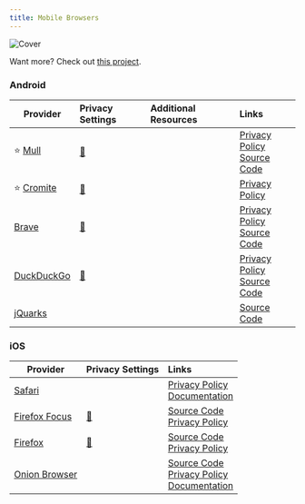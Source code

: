 ```yaml
---
title: Mobile Browsers
---
```


![Cover](/assets/covers/mobile-browsers.png)

Want more? Check out [this project](https://github.com/Tobi823/ffupdater).

### Android

| Provider | Privacy Settings | Additional Resources | Links |
| --- | :-- | :-- | :-- |
| :star: [Mull](https://divestos.org/pages/our_apps#mull) | <a href="/privacy-settings/software/firefox/mobile">:link:</a> |  | [Privacy Policy](https://divestos.org/pages/privacy_policy)<br/>[Source Code](https://codeberg.org/divested-mobile/mull-fenix)  |
| :star: [Cromite](https://github.com/uazo/cromite) | <a href="https://github.com/StellarSand/privacy-settings/blob/main/Privacy%20Settings/Cromite.md">:link:</a> |  | [Privacy Policy](https://github.com/uazo/cromite/blob/master/docs/PRIVACY_POLICY.md)  |
| [Brave](https://brave.com/) | <a href="https://github.com/StellarSand/privacy-settings/blob/main/Privacy%20Settings/Brave-Mobile.md">:link:</a> |  | [Privacy Policy](https://brave.com/privacy/browser)<br/>[Source Code](https://github.com/brave/brave-browser)  |
| [DuckDuckGo](https://duckduckgo.com/app) | <a href="/privacy-settings/software/browsers/duckduckgo/mobile">:link:</a> |  | [Privacy Policy](https://duckduckgo.com/privacy)<br/>[Source Code](https://github.com/duckduckgo)  |
| [jQuarks](https://f-droid.org/packages/com.oF2pks.jquarks/) |  |  | [Source Code](https://github.com/iotY/android_packages_apps_Jelly/tree/fdroid21)  |

### iOS

| Provider | Privacy Settings | Links |
| --- | :-- | :-- |
| [Safari](https://apple.com/safari) | | [Privacy Policy](https://apple.com/legal/privacy/data/en/safari)<br/>[Documentation](https://support.apple.com/guide/safari/welcome/mac) |
| [Firefox Focus](https://apps.apple.com/us/app/firefox-focus-privacy-browser/id1055677337) | <a href="https://github.com/StellarSand/privacy-settings/blob/main/Privacy%20Settings/Firefox-Focus.md">:link:</a> | [Source Code](https://github.com/mozilla-mobile/firefox-ios)<br/>[Privacy Policy](https://www.mozilla.org/legal/privacy/firefox.html)
| [Firefox](https://apps.apple.com/us/app/firefox-private-safe-browser/id989804926) | <a href="/privacy-settings/software/firefox/mobile">:link:</a> | [Source Code](https://github.com/mozilla-mobile/firefox-ios)<br/>[Privacy Policy](https://www.mozilla.org/legal/privacy/firefox.html)
| [Onion Browser](https://onionbrowser.com/) | | [Source Code](https://github.com/OnionBrowser/OnionBrowser)<br/>[Privacy Policy](https://onionbrowser.com/privacy-policy)<br/>[Documentation](https://onionbrowser.com/faqs)
